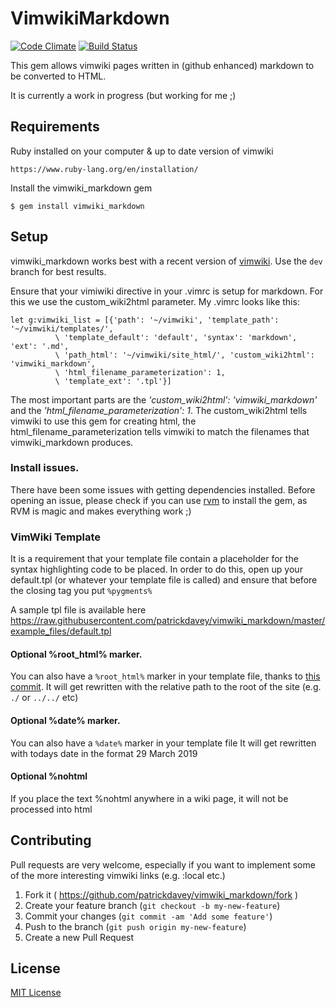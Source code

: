# VimwikiMarkdown
[![Code Climate](https://codeclimate.com/github/patrickdavey/vimwiki_markdown/badges/gpa.svg)](https://codeclimate.com/github/patrickdavey/vimwiki_markdown) [![Build Status](https://travis-ci.org/patrickdavey/vimwiki_markdown.svg?branch=master)](https://travis-ci.org/patrickdavey/vimwiki_markdown)

This gem allows vimwiki pages written in (github enhanced) markdown
to be converted to HTML.

It is currently a work in progress (but working for me ;)

## Requirements

Ruby installed on your computer & up to date version of vimwiki

    https://www.ruby-lang.org/en/installation/

Install the vimwiki_markdown gem

    $ gem install vimwiki_markdown

## Setup

vimwiki_markdown works best with a recent version of [vimwiki](https://github.com/vimwiki/vimwiki). Use the `dev` branch for best results.

Ensure that your vimiwiki directive in your .vimrc is setup for markdown.  For
this we use the custom_wiki2html parameter.  My .vimrc looks like this:

    let g:vimwiki_list = [{'path': '~/vimwiki', 'template_path': '~/vimwiki/templates/',
              \ 'template_default': 'default', 'syntax': 'markdown', 'ext': '.md',
              \ 'path_html': '~/vimwiki/site_html/', 'custom_wiki2html': 'vimwiki_markdown',
              \ 'html_filename_parameterization': 1,
              \ 'template_ext': '.tpl'}]

The most important parts are the *'custom_wiki2html': 'vimwiki_markdown'* and the *'html_filename_parameterization': 1*. The custom_wiki2html tells vimwiki to use this gem for creating html, the html_filename_parameterization tells vimwiki to match the filenames that vimwiki_markdown produces.

### Install issues.
There have been some issues with getting dependencies installed. Before opening an issue, please check if you can use [rvm](http://rvm.io/) to install the gem, as RVM is magic and makes everything work ;)

### VimWiki Template

It is a requirement that your template file contain a placeholder
for the syntax highlighting code to be placed.  In order to do this,
open up your default.tpl (or whatever your template file is called)
and ensure that before the closing </head> tag you put
`%pygments%`

A sample tpl file is available here https://raw.githubusercontent.com/patrickdavey/vimwiki_markdown/master/example_files/default.tpl

#### Optional %root_html% marker.

You can also have a `%root_html%` marker in your template file, thanks
to [this commit](https://github.com/patrickdavey/vimwiki_markdown/commit/8645883b96df9962aba616d0d12961285cd3f4d7).
It will get rewritten with the relative path to the root
of the site (e.g. `./` or `../../` etc)

#### Optional %date% marker.

You can also have a `%date%` marker in your template file
It will get rewritten with todays date in the format 29 March 2019

#### Optional %nohtml

If you place the text %nohtml anywhere in a wiki page, it will not be processed into html

## Contributing

Pull requests are very welcome, especially if you want to implement some of the
more interesting vimwiki links (e.g. :local etc.)

1. Fork it ( https://github.com/patrickdavey/vimwiki_markdown/fork )
2. Create your feature branch (`git checkout -b my-new-feature`)
3. Commit your changes (`git commit -am 'Add some feature'`)
4. Push to the branch (`git push origin my-new-feature`)
5. Create a new Pull Request

## License

[MIT License](http://opensource.org/licenses/mit-license.php)
